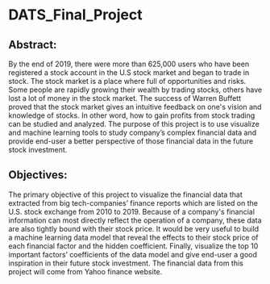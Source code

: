 # DATS_Final_Project

## Abstract:

By the end of 2019, there were more than 625,000 users who have been registered a stock account in the U.S stock market and began to trade in stock. The stock market is a place where full of opportunities and risks. Some people are rapidly growing their wealth by trading stocks, others have lost a lot of money in the stock market. The success of Warren Buffett proved that the stock market gives an intuitive feedback on one's vision and knowledge of stocks. In other word, how to gain profits from stock trading can be studied and analyzed. The purpose of this project is to use visualize and machine learning tools to study company’s complex financial data and provide end-user a better perspective of those financial data in the future stock investment.

## Objectives:

The primary objective of this project to visualize the financial data that extracted from big tech-companies’ finance reports which are listed on the U.S. stock exchange from 2010 to 2019. Because of a company's financial information can most directly reflect the operation of a company, these data are also tightly bound with their stock price. It would be very useful to build a machine learning data model that reveal the effects to their stock price of each financial factor and the hidden coefficient. Finally, visualize the top 10 important factors’ coefficients of the data model and give end-user a good inspiration in their future stock investment. The financial data from this project will come from Yahoo finance website. 
